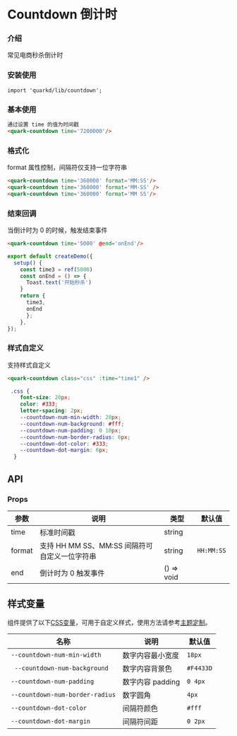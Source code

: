 # Countdown 倒计时

### 介绍

常见电商秒杀倒计时

### 安装使用
```tsx
import 'quarkd/lib/countdown';
```

### 基本使用

```html
通过设置 time 的值为时间戳
<quark-countdown time='7200000'/>
```

### 格式化 
format 属性控制，间隔符仅支持一位字符串

```html
<quark-countdown time='360000' format='MM:SS'/>
<quark-countdown time='360000' format='MM-SS' />
<quark-countdown time='360000' format='MM SS'/>
```

### 结束回调
当倒计时为 0 的时候，触发结束事件
```html
<quark-countdown time='5000' @end='onEnd'/>
```

```js
export default createDemo({
  setup() {
    const time3 = ref(5000)
    const onEnd = () => {
      Toast.text('开始秒杀')
    }
    return {
      time3,
      onEnd
      };
    },
});
```

### 样式自定义
支持样式自定义

```html
<quark-countdown class="css" :time="time1" />
```
```css
 .css {
    font-size: 20px;
    color: #333;
    letter-spacing: 2px;
    --countdown-num-min-width: 20px;
    --countdown-num-background: #fff;
    --countdown-num-padding: 0 10px;
    --countdown-num-border-radius: 6px;
    --countdown-dot-color: #333;
    --countdown-dot-margin: 6px;
  }
```
## API

### Props

| 参数         | 说明                             | 类型   | 默认值           |
|--------------|----------------------------------|--------|------------------|
| time         | 标准时间戳 | string |
| format         | 支持 HH MM SS、MM:SS 间隔符可自定义一位字符串   | string | `HH:MM:SS`  |
| end | 倒计时为 0 触发事件 | () => void | 

## 样式变量

组件提供了以下[CSS变量](https://developer.mozilla.org/zh-CN/docs/Web/CSS/Using_CSS_custom_properties)，可用于自定义样式，使用方法请参考[主题定制](#/zh-CN/guide/theme)。

| 名称                     | 说明                                  | 默认值          |
| ------------------------ | ----------------------------------- | --------------- |
| `--countdown-num-min-width`       | 数字内容最小宽度                       |    `18px` |
| ` --countdown-num-background`       | 数字内容背景色                    |    `#F4433D`| 
| `--countdown-num-padding`    | 数字内容 padding                        |       `0 4px`| 
| `--countdown-num-border-radius`        | 数字圆角                          | `4px`      | 
| `--countdown-dot-color` | 间隔符颜色                        | `#fff`  |
| `--countdown-dot-margin` | 间隔符间距                        | `0 2px`  |

